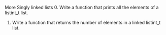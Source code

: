 More Singly linked lists
0. Write a function that prints all the elements of a listint_t list.
1. Write a function that returns the number of elements in a linked listint_t list.
